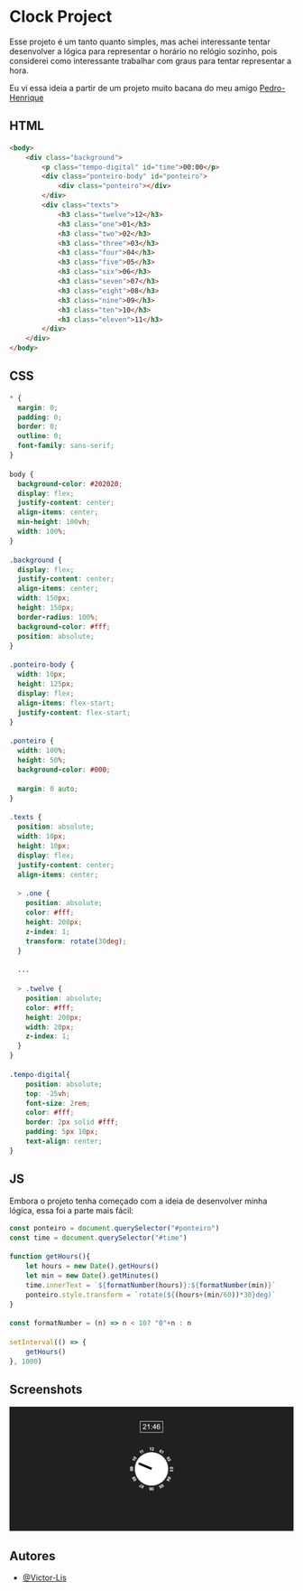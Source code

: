 
# Clock Project

Esse projeto é um tanto quanto simples, mas achei interessante tentar desenvolver a lógica para representar o horário no relógio sozinho, pois considerei como interessante trabalhar com graus para tentar representar a hora.

Eu vi essa ideia a partir de um projeto muito bacana do meu amigo [Pedro-Henrique](https://github.com/PedroHenriqueMoraesSamsonas)

## HTML
```html
<body>  
    <div class="background">
        <p class="tempo-digital" id="time">00:00</p>
        <div class="ponteiro-body" id="ponteiro">
            <div class="ponteiro"></div>
        </div>
        <div class="texts">
            <h3 class="twelve">12</h3>
            <h3 class="one">01</h3>
            <h3 class="two">02</h3>
            <h3 class="three">03</h3>
            <h3 class="four">04</h3>
            <h3 class="five">05</h3>
            <h3 class="six">06</h3>
            <h3 class="seven">07</h3>
            <h3 class="eight">08</h3>
            <h3 class="nine">09</h3>
            <h3 class="ten">10</h3>
            <h3 class="eleven">11</h3>
        </div>
    </div>
</body>
```

## CSS
```css
* {
  margin: 0;
  padding: 0;
  border: 0;
  outline: 0;
  font-family: sans-serif;
}

body {
  background-color: #202020;
  display: flex;
  justify-content: center;
  align-items: center;
  min-height: 100vh;
  width: 100%;
}

.background {
  display: flex;
  justify-content: center;
  align-items: center;
  width: 150px;
  height: 150px;
  border-radius: 100%;
  background-color: #fff;
  position: absolute;
}

.ponteiro-body {
  width: 10px;
  height: 125px;
  display: flex;
  align-items: flex-start;
  justify-content: flex-start;
}

.ponteiro {
  width: 100%;
  height: 50%;
  background-color: #000;

  margin: 0 auto;
}

.texts {
  position: absolute;
  width: 10px;
  height: 10px;
  display: flex;
  justify-content: center;
  align-items: center;

  > .one {
    position: absolute;
    color: #fff;
    height: 200px;
    z-index: 1;
    transform: rotate(30deg);
  }

  ...

  > .twelve {
    position: absolute;
    color: #fff;
    height: 200px;
    width: 20px;
    z-index: 1;
  }
}

.tempo-digital{
    position: absolute;
    top: -25vh;
    font-size: 2rem;
    color: #fff;
    border: 2px solid #fff;
    padding: 5px 10px;
    text-align: center;
}
```

## JS
Embora o projeto tenha começado com a ideia de desenvolver minha lógica, essa foi a parte mais fácil:
```js
const ponteiro = document.querySelector("#ponteiro")
const time = document.querySelector("#time")

function getHours(){
    let hours = new Date().getHours()   
    let min = new Date().getMinutes()
    time.innerText = `${formatNumber(hours)}:${formatNumber(min)}`
    ponteiro.style.transform = `rotate(${(hours+(min/60))*30}deg)`
}

const formatNumber = (n) => n < 10? "0"+n : n

setInterval(() => {
    getHours()
}, 1000)
```

## Screenshots
![](https://github.com/Victor-Lis/Clock-Project/blob/master/project-images/image.png)

## Autores

- [@Victor-Lis](https://www.github.com/Victor-Lis)

